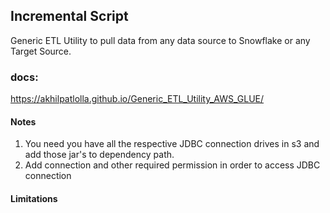 ## Incremental Script

Generic ETL Utility to pull data from any data source to Snowflake or any Target Source.

### docs:
https://akhilpatlolla.github.io/Generic_ETL_Utility_AWS_GLUE/

#### Notes
1. You need you have all the respective JDBC connection drives in s3 and add those jar's to dependency path.
2. Add connection and other required permission in order to access JDBC connection 

#### Limitations

